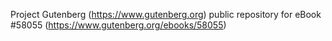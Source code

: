 Project Gutenberg (https://www.gutenberg.org) public repository for
eBook #58055 (https://www.gutenberg.org/ebooks/58055)
